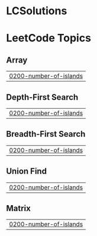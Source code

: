# LCSolutions
<!---LeetCode Topics Start-->
# LeetCode Topics
## Array
|  |
| ------- |
| [0200-number-of-islands](https://github.com/aarong21/LCSolutions/tree/master/0200-number-of-islands) |
## Depth-First Search
|  |
| ------- |
| [0200-number-of-islands](https://github.com/aarong21/LCSolutions/tree/master/0200-number-of-islands) |
## Breadth-First Search
|  |
| ------- |
| [0200-number-of-islands](https://github.com/aarong21/LCSolutions/tree/master/0200-number-of-islands) |
## Union Find
|  |
| ------- |
| [0200-number-of-islands](https://github.com/aarong21/LCSolutions/tree/master/0200-number-of-islands) |
## Matrix
|  |
| ------- |
| [0200-number-of-islands](https://github.com/aarong21/LCSolutions/tree/master/0200-number-of-islands) |
<!---LeetCode Topics End-->